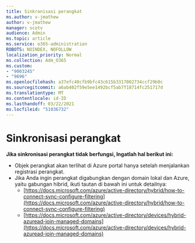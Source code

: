 ```yaml
---
title: Sinkronisasi perangkat
ms.author: v-jmathew
author: v-jmathew
manager: scotv
audience: Admin
ms.topic: article
ms.service: o365-administration
ROBOTS: NOINDEX, NOFOLLOW
localization_priority: Normal
ms.collection: Adm_O365
ms.custom:
- "9003245"
- "9696"
ms.openlocfilehash: a37efc40cfb9bfc43c615b3317002734ccf29b0c
ms.sourcegitcommit: a6ab402f59e5ee1492bcf5ab7f18714fc251717d
ms.translationtype: MT
ms.contentlocale: id-ID
ms.lasthandoff: 03/22/2021
ms.locfileid: "51036732"
---
```

# <a name="device-sync"></a>Sinkronisasi perangkat

**Jika sinkronisasi perangkat tidak berfungsi, Ingatlah hal berikut ini:**

- Objek perangkat akan terlihat di Azure portal hanya setelah menjalankan registrasi perangkat.
- Jika Anda ingin perangkat digabungkan dengan domain lokal dan Azure, yaitu gabungan hibrid, ikuti tautan di bawah ini untuk detailnya:
  - [https://docs.microsoft.com/azure/active-directory/hybrid/how-to-connect-sync-configure-filtering](https://docs.microsoft.com/azure/active-directory/hybrid/how-to-connect-sync-configure-filtering)
  - [https://docs.microsoft.com/azure/active-directory/devices/hybrid-azuread-join-managed-domains](https://docs.microsoft.com/azure/active-directory/devices/hybrid-azuread-join-managed-domains)
